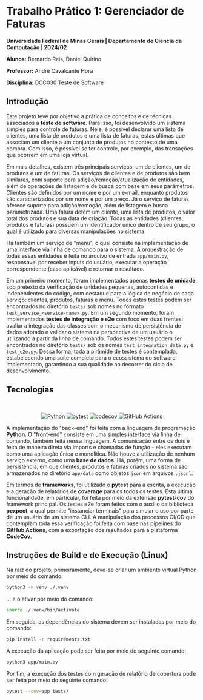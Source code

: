 # **Trabalho Prático 1:** Gerenciador de Faturas

**Universidade Federal de Minas Gerais | Departamento de Ciência da Computação | 2024/02**

**Alunos:** Bernardo Reis, Daniel Quirino

**Professor:** André Cavalcante Hora

**Disciplina:** DCC030 Teste de Software

## Introdução

Este projeto teve por objetivo a prática de conceitos e de técnicas associados a **teste de software**. Para isso, foi desenvolvido um sistema simples para controle de faturas. Nele, é possível declarar uma lista de clientes, uma lista de produtos e uma lista de faturas, estas últimas que associam um cliente a um conjunto de produtos no contexto de uma compra. Com isso, é possível se ter controle, por exemplo, das transações que ocorrem em uma loja virtual. 

Em mais detalhes, existem três principais serviços: um de clientes, um de produtos e um de faturas. Os serviços de clientes e de produtos são bem similares, com suporte para adição/remoção/atualização de entidades, além de operações de listagem e de busca com base em seus parâmetros. Clientes são definidos por um nome e por um e-mail, enquanto produtos são caracterizados por um nome e por um preço. Já o serviço de faturas oferece suporte para adição/remoção, além de listagem e busca parametrizada. Uma fatura detém um cliente, uma lista de produtos, o valor total dos produtos e sua data de criação. Todas as entidades (clientes, produtos e faturas) possuem um identificador único dentro de seu grupo, o qual é utilizado para diversas manipulações no sistema.

Há também um serviço de "menu", o qual consiste na implementação de uma interface via linha de comando para o sistema. A orquestração de todas essas entidades é feita no arquivo de entrada ```app/main.py```, responsável por receber inputs do usuário, executar a operação correspondente (caso aplicável) e retornar o resultado.

Em um primeiro momento, foram implementados apenas **testes de unidade**, sob pretexto da verificação de unidades pequenas, autocontidas e independentes do código, com destaque para a lógica de negócio de cada serviço: clientes, produtos, faturas e menu. Todos estes testes podem ser encontrados no diretório ```tests/``` sob nomes no formato ```test_service_<service-name>.py```. Em um segundo momento, foram implementados **testes de integração e e2e** com foco em duas frentes: avaliar a integração das classes com o mecanismo de persistência de dados adotado e validar o sistema na perspectiva de um usuário o utilizando a partir da linha de comando. Todos estes testes podem ser encontrados no diretório ```tests/``` sob os nomes ```test_integration_data.py``` e ```test_e2e.py```. Dessa forma, toda a pirâmide de testes é contemplada, estabelecendo uma suíte completa para o ecossistema do software implementado, garantindo a sua qualidade ao decorrer do ciclo de desenvolvimento.

## Tecnologias

<div align="center">
  <br/>
    
   [![Python](https://img.shields.io/badge/Python-3776AB?style=for-the-badge&logo=python&logoColor=white)](https://python.org)
   [![pytest](https://img.shields.io/badge/pytest-0A9EDC?style=for-the-badge&logo=pytest&logoColor=white)](https://docs.pytest.org/)
   [![codecov](https://img.shields.io/codecov/c/github/Daniel-Quirino/teste-de-software?token=6EC9M4PCGS&style=for-the-badge&logo=codecov&logoColor=white)](https://codecov.io/github/Daniel-Quirino/teste-de-software)
   ![GitHub Actions](https://img.shields.io/badge/github_actions-2088FF?style=for-the-badge&logo=github-actions&logoColor=white)

</div>

A implementação do "back-end" foi feita com a linguagem de programação **Python**. O "front-end" consiste em uma simples interface via linha de comando, também feita nessa linguagem. A comunicação entre os dois é feita de maneira direta via imports e chamadas de função - eles executam como uma aplicação única e monolítica. Não houve a utilização de nenhum serviço externo, como uma **base de dados**. Há, porém, uma forma de persistência, em que clientes, produtos e faturas criados no sistema são armazenados no diretório ```app/data``` como objetos ```json``` em arquivos ```.jsonl```.

Em termos de **frameworks**, foi utilizado o **pytest** para a escrita, a execução e a geração de relatórios de **coverage** para os todos os testes. Esta última funcionalidade, em particular, foi feita por meio da extensão **pytest-cov** do framework principal. Os testes e2e foram feitos com o auxílio da biblioteca **pexpect**, a qual permite "instanciar terminais" para simular o uso por parte de um usuário de um sistema CLI. A manipulação dos processos CI/CD que contemplam toda essa verificação foi feita com base nas pipelines do **GitHub Actions**, com a exportação dos resultados para a plataforma **CodeCov**.


## Instruções de Build e de Execução (Linux)

Na raiz do projeto, primeiramente, deve-se criar um ambiente virtual Python por meio do comando:

```bash
python3 -m venv ./.venv
```

... e o ativar por meio do comando:

```bash
source ./.venv/bin/activate
```

Em seguida, as dependências do sistema devem ser instaladas por meio do comando:

```bash
pip install -r requirements.txt
```

A execução da aplicação pode ser feita por meio do seguinte comando:

```bash
python3 app/main.py
```

Por fim, a execução dos testes com geração de relatório de cobertura pode ser feita por meio do seguinte comando:

```bash
pytest --cov=app tests/
```
